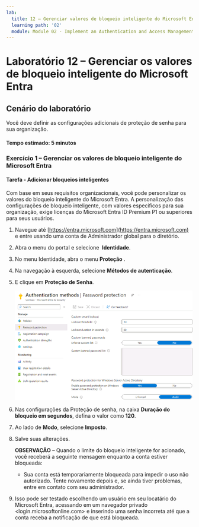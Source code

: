 ```yaml
---
lab:
  title: 12 – Gerenciar valores de bloqueio inteligente do Microsoft Entra
  learning path: '02'
  module: Module 02 - Implement an Authentication and Access Management Solution
---
```


# Laboratório 12 – Gerenciar os valores de bloqueio inteligente do Microsoft Entra

## Cenário do laboratório

Você deve definir as configurações adicionais de proteção de senha para sua organização.

#### Tempo estimado: 5 minutos

### Exercício 1 – Gerenciar os valores de bloqueio inteligente do Microsoft Entra

#### Tarefa - Adicionar bloqueios inteligentes

Com base em seus requisitos organizacionais, você pode personalizar os valores do bloqueio inteligente do Microsoft Entra. A personalização das configurações de bloqueio inteligente, com valores específicos para sua organização, exige licenças do Microsoft Entra ID Premium P1 ou superiores para seus usuários.

1. Navegue até [https://entra.microsoft.com](https://entra.microsoft.com) e entre usando uma conta de Administrador global para o diretório.

2. Abra o menu do portal e selecione  **Identidade**.

3. No menu Identidade, abra o menu **Proteção** .

4. Na navegação à esquerda, selecione **Métodos de autenticação**.

5. E clique em **Proteção de Senha**.

    ![ Imagem da tela exibindo a página Métodos de autenticação e as seleções realçadas para navegar até a Autenticação de senha ](./media/lp2-mod3-browse-to-password-protection.png)

6. Nas configurações da Proteção de senha, na caixa **Duração do bloqueio em segundos**, defina o valor como **120**.

7. Ao lado de **Modo**, selecione **Imposto**.

8. Salve suas alterações.

    **OBSERVAÇÃO** – Quando o limite do bloqueio inteligente for acionado, você receberá a seguinte mensagem enquanto a conta estiver bloqueada:
    - Sua conta está temporariamente bloqueada para impedir o uso não autorizado. Tente novamente depois e, se ainda tiver problemas, entre em contato com seu administrador.

9. Isso pode ser testado escolhendo um usuário em seu locatário do Microsoft Entra, acessando em um navegador privado <login.microsoftonline.com> e inserindo uma senha incorreta até que a conta receba a notificação de que está bloqueada.
